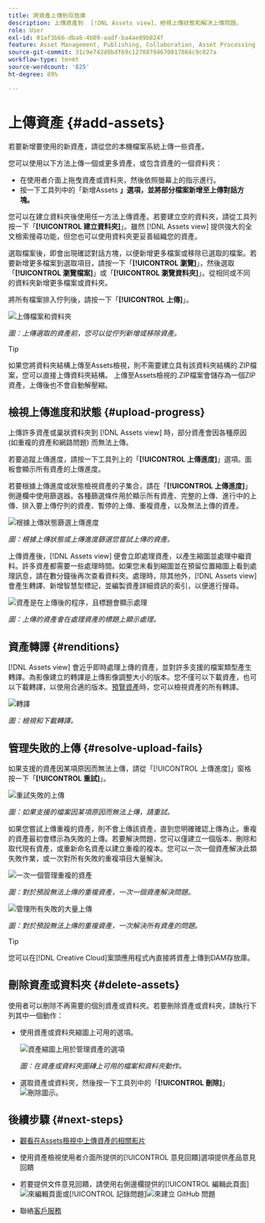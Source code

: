 ```yaml
---
title: 將資產上傳到存放庫
description: 上傳資產到  [!DNL Assets view]、檢視上傳狀態和解決上傳問題。
role: User
exl-id: 01af3b66-dba8-4b09-aadf-ba4ae09b824f
feature: Asset Management, Publishing, Collaboration, Asset Processing
source-git-commit: 31c9e742d8bdf69c12788794670817864c9c027a
workflow-type: tm+mt
source-wordcount: '825'
ht-degree: 89%

---
```


# 上傳資產 {#add-assets}

若要新增要使用的新資產，請從您的本機檔案系統上傳一些資產。<!-- TBD: Many of the [common file formats are supported](/help/assets/supported-file-formats-assets-view.md). -->

您可以使用以下方法上傳一個或更多資產，或包含資產的一個資料夾：

* 在使用者介面上拖曳資產或資料夾，然後依照螢幕上的指示進行。
* 按一下工具列中的「新增Assets **」選項，並將部分檔案新增至上傳對話方塊。**

<!-- TBD: Update this GIF
![Asset and nested folder upload demo](assets/do-not-localize/upload-assets.gif) -->

您可以在建立資料夾後使用任一方法上傳資產。若要建立空的資料夾，請從工具列按一下「**[!UICONTROL 建立資料夾]**」。雖然 [!DNL Assets view] 提供強大的全文檢索搜尋功能，但您也可以使用資料夾更妥善組織您的資產。

選取檔案後，即會出現確認對話方塊，以便新增更多檔案或移除已選取的檔案。若要新增更多檔案到選取項目，請按一下「**[!UICONTROL 瀏覽]**」，然後選取「**[!UICONTROL 瀏覽檔案]**」或「**[!UICONTROL 瀏覽資料夾]**」。從相同或不同的資料夾新增更多檔案或資料夾。

將所有檔案排入佇列後，請按一下「**[!UICONTROL 上傳]**」。

![上傳檔案和資料夾](assets/upload-browse-files-folders.png)

*圖：上傳選取的資產前，您可以從佇列新增或移除資產。*

>[!TIP]
>
>如果您將資料夾結構上傳至Assets檢視，則不需要建立具有該資料夾結構的.ZIP檔案，您可以直接上傳資料夾結構。 上傳至Assets檢視的.ZIP檔案會儲存為一個ZIP資產，上傳後也不會自動解壓縮。

## 檢視上傳進度和狀態 {#upload-progress}

上傳許多資產或巢狀資料夾到 [!DNL Assets view] 時，部分資產會因各種原因 (如重複的資產和網路問題) 而無法上傳。

若要追蹤上傳進度，請按一下工具列上的「**[!UICONTROL 上傳進度]**」選項。面板會顯示所有資產的上傳進度。

若要根據上傳進度或狀態檢視資產的子集合，請在「**[!UICONTROL 上傳進度]**」側邊欄中使用篩選器。各種篩選條件用於顯示所有資產、完整的上傳、進行中的上傳、排入要上傳佇列的資產、暫停的上傳、重複資產，以及無法上傳的資產。

![根據上傳狀態篩選上傳進度](assets/filter-upload-progress.png)

*圖：根據上傳狀態或上傳進度篩選您嘗試上傳的資產。*

上傳資產後，[!DNL Assets view] 便會立即處理資產，以產生縮圖並處理中繼資料。許多資產都需要一些處理時間。如果您未看到縮圖並在預留位置縮圖上看到處理訊息，請在數分鐘後再次查看資料夾。處理時，除其他外，[!DNL Assets view] 會產生轉譯、新增智慧型標記，並編製資產詳細資訊的索引，以便進行搜尋。

![資產是在上傳後的程序，且標題會顯示處理](assets/upload-processing.png)

*圖：上傳的資產會在處理資產的標題上顯示處理。*

## 資產轉譯 {#renditions}

[!DNL Assets view] 會近乎即時處理上傳的資產，並對許多支援的檔案類型產生轉譯。為影像建立的轉譯是上傳影像調整大小的版本。您不僅可以下載資產，也可以下載轉譯，以使用合適的版本。[預覽資產](/help/assets/navigate-assets-view.md#preview-assets)時，您可以檢視資產的所有轉譯。

![轉譯](assets/renditions-view-download.png)

*圖：檢視和下載轉譯。*

## 管理失敗的上傳 {#resolve-upload-fails}

如果支援的資產因某項原因而無法上傳，請從「[!UICONTROL 上傳進度]」窗格按一下「**[!UICONTROL 重試]**」。

![重試失敗的上傳](assets/upload-retry.png)

*圖：如果支援的檔案因某項原因而無法上傳，請重試。*

如果您嘗試上傳重複的資產，則不會上傳該資產，直到您明確確認上傳為止。重複的資產最初會標示為失敗的上傳。若要解決問題，您可以僅建立一個版本、刪除和取代現有資產，或重新命名資產以建立重複的複本。您可以一次一個資產解決此類失敗作業，或一次對所有失敗的重複項目大量解決。

![一次一個管理重複的資產](assets/uploads-manage-duplicates.png)

*圖：對於預設無法上傳的重複資產，一次一個資產解決問題。*

![管理所有失敗的大量上傳](assets/upload-progress-manage-failed-uploads.png)

*圖：對於預設無法上傳的重複資產，一次解決所有資產的問題。*

>[!TIP]
>
>您可以在[!DNL Creative Cloud]案頭應用程式內直接將資產上傳到DAM存放庫。
<!--TBD
See how [[!DNL Assets view] integrates with [!DNL Adobe Asset Link]](/help/assets/integration-assets-view.md).
-->

## 刪除資產或資料夾 {#delete-assets}

使用者可以刪除不再需要的個別資產或資料夾。若要刪除資產或資料夾，請執行下列其中一個動作：

* 使用資產或資料夾縮圖上可用的選項。

  ![資產縮圖上用於管理資產的選項](assets/options-on-thumbnail.png)

  *圖：在資產或資料夾圖磚上可用的檔案和資料夾動作。*

* 選取資產或資料夾，然後按一下工具列中的「**[!UICONTROL 刪除]**」![刪除圖示](assets/do-not-localize/delete-icon.png)。

## 後續步驟 {#next-steps}

* [觀看在Assets檢視中上傳資產的相關影片](https://experienceleague.adobe.com/docs/experience-manager-learn/assets-essentials/basics/creating.html?lang=zh-Hant)

* 使用資產檢視使用者介面所提供的[!UICONTROL 意見回饋]選項提供產品意見回饋

* 若要提供文件意見回饋，請使用右側邊欄提供的[!UICONTROL 編輯此頁面]![來編輯頁面](assets/do-not-localize/edit-page.png)或[!UICONTROL 記錄問題]![來建立 GitHub 問題](assets/do-not-localize/github-issue.png)

* 聯絡[客戶服務](https://experienceleague.adobe.com/zh-hant?support-solution=General#support)
